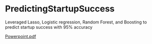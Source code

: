 # PredictingStartupSuccess
Leveraged Lasso, Logistic regression, Random Forest, and Boosting to predict startup success with 95% accuracy 

[Powerpoint.pdf](https://github.com/gasperjw/PredictingStartupSuccess/files/9236145/Powerpoint.pdf)
